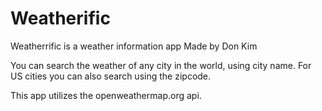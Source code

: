 # Weatherific

Weatherrific is a weather information app Made by Don Kim

You can search the weather of any city in the world, using city name. For US cities you can also search using the zipcode.

This app utilizes the openweathermap.org api.
